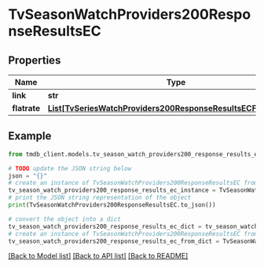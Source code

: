 # TvSeasonWatchProviders200ResponseResultsEC


## Properties

Name | Type | Description | Notes
------------ | ------------- | ------------- | -------------
**link** | **str** |  | [optional] 
**flatrate** | [**List[TvSeriesWatchProviders200ResponseResultsECFlatrateInner]**](TvSeriesWatchProviders200ResponseResultsECFlatrateInner.md) |  | [optional] 

## Example

```python
from tmdb_client.models.tv_season_watch_providers200_response_results_ec import TvSeasonWatchProviders200ResponseResultsEC

# TODO update the JSON string below
json = "{}"
# create an instance of TvSeasonWatchProviders200ResponseResultsEC from a JSON string
tv_season_watch_providers200_response_results_ec_instance = TvSeasonWatchProviders200ResponseResultsEC.from_json(json)
# print the JSON string representation of the object
print(TvSeasonWatchProviders200ResponseResultsEC.to_json())

# convert the object into a dict
tv_season_watch_providers200_response_results_ec_dict = tv_season_watch_providers200_response_results_ec_instance.to_dict()
# create an instance of TvSeasonWatchProviders200ResponseResultsEC from a dict
tv_season_watch_providers200_response_results_ec_from_dict = TvSeasonWatchProviders200ResponseResultsEC.from_dict(tv_season_watch_providers200_response_results_ec_dict)
```
[[Back to Model list]](../README.md#documentation-for-models) [[Back to API list]](../README.md#documentation-for-api-endpoints) [[Back to README]](../README.md)


